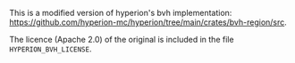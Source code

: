 This is a modified version of hyperion's bvh implementation: https://github.com/hyperion-mc/hyperion/tree/main/crates/bvh-region/src.

The licence (Apache 2.0) of the original is included in the file `HYPERION_BVH_LICENSE`.